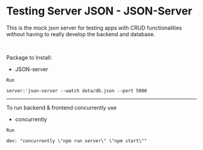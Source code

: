 # Testing Server JSON - JSON-Server

This is the mock json server for testing apps with CRUD functionalities without having to really develop the backend and database.

<br/>

Package to Install:

- JSON-server


```
Run

server:'json-server --watch data/db.json --port 5000
```
---

To run backend & frontend concurrently use

- concurrently

```
Run

dev: "concurrently \"npm run server\" \"npm start\""
```
